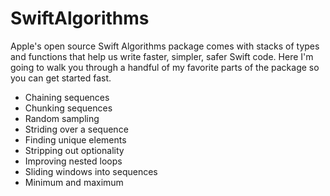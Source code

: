 # SwiftAlgorithms

Apple's open source Swift Algorithms package comes with stacks of types and functions that help us write faster, simpler, safer Swift code. Here I'm going to walk you through a handful of my favorite parts of the package so you can get started fast.

* Chaining sequences
* Chunking sequences
* Random sampling
* Striding over a sequence
* Finding unique elements
* Stripping out optionality
* Improving nested loops
* Sliding windows into sequences
* Minimum and maximum
